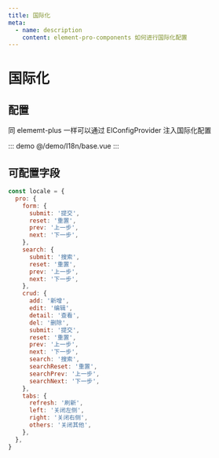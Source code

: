 ```yaml
---
title: 国际化
meta:
  - name: description
    content: element-pro-components 如何进行国际化配置
---
```


# 国际化

## 配置

同 elememt-plus 一样可以通过 ElConfigProvider 注入国际化配置

::: demo
@/demo/I18n/base.vue
:::

## 可配置字段

```js
const locale = {
  pro: {
    form: {
      submit: '提交',
      reset: '重置',
      prev: '上一步',
      next: '下一步',
    },
    search: {
      submit: '搜索',
      reset: '重置',
      prev: '上一步',
      next: '下一步',
    },
    crud: {
      add: '新增',
      edit: '编辑',
      detail: '查看',
      del: '删除',
      submit: '提交',
      reset: '重置',
      prev: '上一步',
      next: '下一步',
      search: '搜索',
      searchReset: '重置',
      searchPrev: '上一步',
      searchNext: '下一步',
    },
    tabs: {
      refresh: '刷新',
      left: '关闭左侧',
      right: '关闭右侧',
      others: '关闭其他',
    },
  },
}
```
